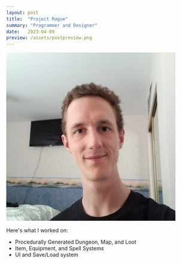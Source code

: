```yaml
---
layout: post
title:  "Project Rogue"
summary: "Programmer and Designer"
date:   2023-04-09
preview: /assets/postpreview.png
---
```


![Picture 1](/assets/fullsize.png)

Here's what I worked on:
* Procedurally Generated Dungeon, Map, and Loot
* Item, Equipment, and Spell Systems
* UI and Save/Load system
